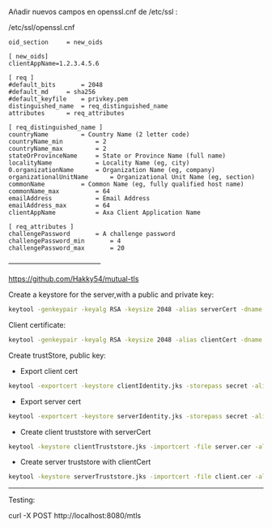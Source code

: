 Añadir nuevos campos en openssl.cnf de  /etc/ssl :

/etc/ssl/openssl.cnf

```code
oid_section		= new_oids

[ new_oids]
clientAppName=1.2.3.4.5.6

[ req ]
#default_bits		= 2048
#default_md		= sha256
#default_keyfile 	= privkey.pem
distinguished_name	= req_distinguished_name
attributes		= req_attributes

[ req_distinguished_name ]
countryName			= Country Name (2 letter code)
countryName_min			= 2
countryName_max			= 2
stateOrProvinceName		= State or Province Name (full name)
localityName			= Locality Name (eg, city)
0.organizationName		= Organization Name (eg, company)
organizationalUnitName		= Organizational Unit Name (eg, section)
commonName			= Common Name (eg, fully qualified host name)
commonName_max			= 64
emailAddress			= Email Address
emailAddress_max		= 64
clientAppName			= Axa Client Application Name

[ req_attributes ]
challengePassword		= A challenge password
challengePassword_min		= 4
challengePassword_max		= 20
```

—————————————

https://github.com/Hakky54/mutual-tls


Create a keystore for the server,with a public and private key:
```bash
keytool -genkeypair -keyalg RSA -keysize 2048 -alias serverCert -dname "CN=AXA,OU=AXA_ES,O=ArchExec,C=ES" -validity 3650 -keystore serverIdentity.jks -storepass secret -keypass secret -deststoretype pkcs12
```

Client certificate:
```bash
keytool -genkeypair -keyalg RSA -keysize 2048 -alias clientCert -dname "CN=Sngular,OU=Sngular_ES,O=RCB,C=ES" -validity 3650 -keystore clientIdentity.jks -storepass secret -keypass secret -deststoretype pkcs12
```


Create trustStore, public key:

* Export client cert

```bash
keytool -exportcert -keystore clientIdentity.jks -storepass secret -alias clientCert -rfc -file client.cer
```

* Export server cert
```bash
keytool -exportcert -keystore serverIdentity.jks -storepass secret -alias serverCert -rfc -file server.cer
```

* Create client truststore with serverCert
```bash
keytool -keystore clientTruststore.jks -importcert -file server.cer -alias serverCert -storepass secret
```

* Create server truststore with clientCert 
```bash
keytool -keystore serverTruststore.jks -importcert -file client.cer -alias clientCert -storepass secret
```


---------------
Testing:

curl -X POST http://localhost:8080/mtls
